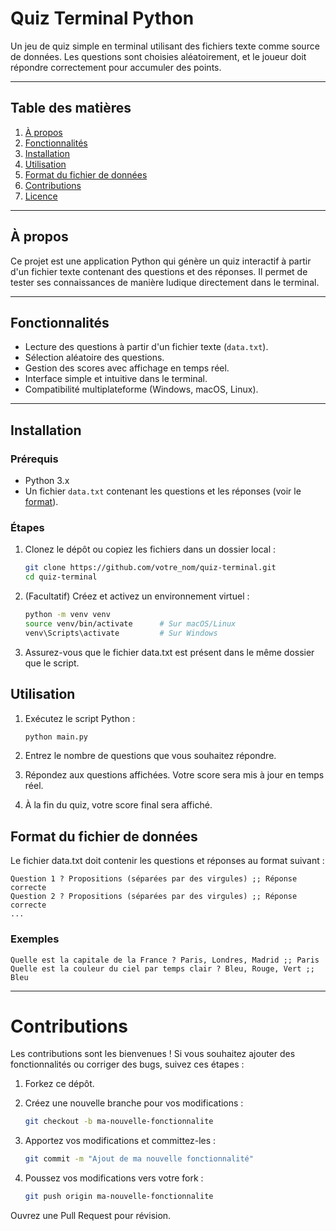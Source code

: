 # Quiz Terminal Python

Un jeu de quiz simple en terminal utilisant des fichiers texte comme source de données. Les questions sont choisies aléatoirement, et le joueur doit répondre correctement pour accumuler des points.

---

## Table des matières

1. [À propos](#à-propos)
2. [Fonctionnalités](#fonctionnalités)
3. [Installation](#installation)
4. [Utilisation](#utilisation)
5. [Format du fichier de données](#format-du-fichier-de-données)
6. [Contributions](#contributions)
7. [Licence](#licence)

---

## À propos

Ce projet est une application Python qui génère un quiz interactif à partir d'un fichier texte contenant des questions et des réponses. Il permet de tester ses connaissances de manière ludique directement dans le terminal.

---

## Fonctionnalités

- Lecture des questions à partir d'un fichier texte (`data.txt`).
- Sélection aléatoire des questions.
- Gestion des scores avec affichage en temps réel.
- Interface simple et intuitive dans le terminal.
- Compatibilité multiplateforme (Windows, macOS, Linux).

---

## Installation

### Prérequis

- Python 3.x
- Un fichier `data.txt` contenant les questions et les réponses (voir le [format](#format-du-fichier-de-données)).

### Étapes

1. Clonez le dépôt ou copiez les fichiers dans un dossier local :
    ```bash
    git clone https://github.com/votre_nom/quiz-terminal.git
    cd quiz-terminal
    ```

2. (Facultatif) Créez et activez un environnement virtuel :
    ```bash
    python -m venv venv
    source venv/bin/activate      # Sur macOS/Linux
    venv\Scripts\activate         # Sur Windows
    ```

4. Assurez-vous que le fichier data.txt est présent dans le même dossier que le script.

## Utilisation

1. Exécutez le script Python :

    ```bash
    python main.py
    ```

2. Entrez le nombre de questions que vous souhaitez répondre.
3. Répondez aux questions affichées. Votre score sera mis à jour en temps réel.
4. À la fin du quiz, votre score final sera affiché.

## Format du fichier de données

Le fichier data.txt doit contenir les questions et réponses au format suivant :

    Question 1 ? Propositions (séparées par des virgules) ;; Réponse correcte
    Question 2 ? Propositions (séparées par des virgules) ;; Réponse correcte
    ...

### Exemples

    Quelle est la capitale de la France ? Paris, Londres, Madrid ;; Paris
    Quelle est la couleur du ciel par temps clair ? Bleu, Rouge, Vert ;; Bleu

---

# Contributions

Les contributions sont les bienvenues ! Si vous souhaitez ajouter des fonctionnalités ou corriger des bugs, suivez ces étapes :

1. Forkez ce dépôt.

2. Créez une nouvelle branche pour vos modifications :

    ```bash
    git checkout -b ma-nouvelle-fonctionnalite
    ```

3. Apportez vos modifications et committez-les :

    ```bash
    git commit -m "Ajout de ma nouvelle fonctionnalité"
    ```

4. Poussez vos modifications vers votre fork :

    ```bash
    git push origin ma-nouvelle-fonctionnalite
    ```

Ouvrez une Pull Request pour révision.
